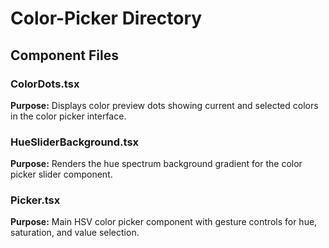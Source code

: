 # Color-Picker Directory
## Component Files
### ColorDots.tsx
**Purpose:** Displays color preview dots showing current and selected colors in the color picker interface.

### HueSliderBackground.tsx
**Purpose:** Renders the hue spectrum background gradient for the color picker slider component.

### Picker.tsx
**Purpose:** Main HSV color picker component with gesture controls for hue, saturation, and value selection.
